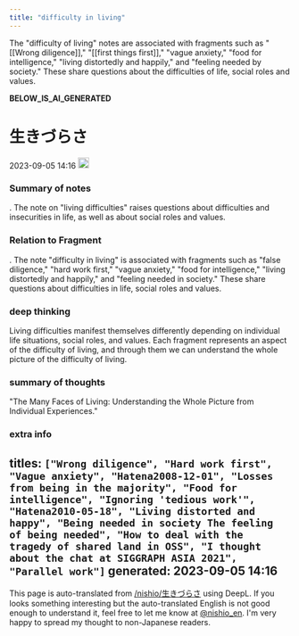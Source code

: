 ```yaml
---
title: "difficulty in living"
---
```


The "difficulty of living" notes are associated with fragments such as "[[Wrong diligence]]," "[[first things first]]," "vague anxiety," "food for intelligence," "living distortedly and happily," and "feeling needed by society." These share questions about the difficulties of life, social roles and values.

__BELOW_IS_AI_GENERATED__
# 生きづらさ
 2023-09-05 14:16 <img src='https://scrapbox.io/api/pages/nishio-en/omni/icon' alt='omni.icon' height="19.5"/>
### Summary of notes
.
The note on "living difficulties" raises questions about difficulties and insecurities in life, as well as about social roles and values.

### Relation to Fragment
.
The note "difficulty in living" is associated with fragments such as "false diligence," "hard work first," "vague anxiety," "food for intelligence," "living distortedly and happily," and "feeling needed in society." These share questions about difficulties in life, social roles and values.

### deep thinking
Living difficulties manifest themselves differently depending on individual life situations, social roles, and values. Each fragment represents an aspect of the difficulty of living, and through them we can understand the whole picture of the difficulty of living.

### summary of thoughts
"The Many Faces of Living: Understanding the Whole Picture from Individual Experiences."

### extra info
titles: `["Wrong diligence", "Hard work first", "Vague anxiety", "Hatena2008-12-01", "Losses from being in the majority", "Food for intelligence", "Ignoring 'tedious work'", "Hatena2010-05-18", "Living distorted and happy", "Being needed in society The feeling of being needed", "How to deal with the tragedy of shared land in OSS", "I thought about the chat at SIGGRAPH ASIA 2021", "Parallel work"]`
generated: 2023-09-05 14:16
---
This page is auto-translated from [/nishio/生きづらさ](https://scrapbox.io/nishio/生きづらさ) using DeepL. If you looks something interesting but the auto-translated English is not good enough to understand it, feel free to let me know at [@nishio_en](https://twitter.com/nishio_en). I'm very happy to spread my thought to non-Japanese readers.